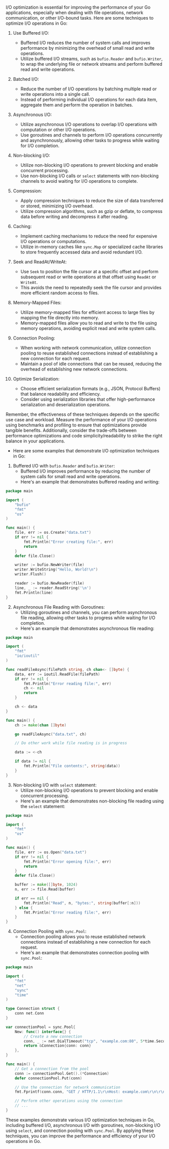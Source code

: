 I/O optimization is essential for improving the performance of your Go applications, especially when dealing with file operations, network communication, or other I/O-bound tasks. Here are some techniques to optimize I/O operations in Go:

1. Use Buffered I/O:
   - Buffered I/O reduces the number of system calls and improves performance by minimizing the overhead of small read and write operations.
   - Utilize buffered I/O streams, such as `bufio.Reader` and `bufio.Writer`, to wrap the underlying file or network streams and perform buffered read and write operations.

2. Batched I/O:
   - Reduce the number of I/O operations by batching multiple read or write operations into a single call.
   - Instead of performing individual I/O operations for each data item, aggregate them and perform the operation in batches.

3. Asynchronous I/O:
   - Utilize asynchronous I/O operations to overlap I/O operations with computation or other I/O operations.
   - Use goroutines and channels to perform I/O operations concurrently and asynchronously, allowing other tasks to progress while waiting for I/O completion.

4. Non-blocking I/O:
   - Utilize non-blocking I/O operations to prevent blocking and enable concurrent processing.
   - Use non-blocking I/O calls or `select` statements with non-blocking channels to avoid waiting for I/O operations to complete.

5. Compression:
   - Apply compression techniques to reduce the size of data transferred or stored, minimizing I/O overhead.
   - Utilize compression algorithms, such as gzip or deflate, to compress data before writing and decompress it after reading.

6. Caching:
   - Implement caching mechanisms to reduce the need for expensive I/O operations or computations.
   - Utilize in-memory caches like `sync.Map` or specialized cache libraries to store frequently accessed data and avoid redundant I/O.

7. Seek and ReadAt/WriteAt:
   - Use `Seek` to position the file cursor at a specific offset and perform subsequent read or write operations at that offset using `ReadAt` or `WriteAt`.
   - This avoids the need to repeatedly seek the file cursor and provides more efficient random access to files.

8. Memory-Mapped Files:
   - Utilize memory-mapped files for efficient access to large files by mapping the file directly into memory.
   - Memory-mapped files allow you to read and write to the file using memory operations, avoiding explicit read and write system calls.

9. Connection Pooling:
   - When working with network communication, utilize connection pooling to reuse established connections instead of establishing a new connection for each request.
   - Maintain a pool of idle connections that can be reused, reducing the overhead of establishing new network connections.

10. Optimize Serialization:
    - Choose efficient serialization formats (e.g., JSON, Protocol Buffers) that balance readability and efficiency.
    - Consider using serialization libraries that offer high-performance serialization and deserialization operations.

Remember, the effectiveness of these techniques depends on the specific use case and workload. Measure the performance of your I/O operations using benchmarks and profiling to ensure that optimizations provide tangible benefits. Additionally, consider the trade-offs between performance optimizations and code simplicity/readability to strike the right balance in your applications.

- Here are some examples that demonstrate I/O optimization techniques in Go:

1. Buffered I/O with `bufio.Reader` and `bufio.Writer`:
   - Buffered I/O improves performance by reducing the number of system calls for small read and write operations.
   - Here's an example that demonstrates buffered reading and writing:

```go
package main

import (
	"bufio"
	"fmt"
	"os"
)

func main() {
	file, err := os.Create("data.txt")
	if err != nil {
		fmt.Println("Error creating file:", err)
		return
	}
	defer file.Close()

	writer := bufio.NewWriter(file)
	writer.WriteString("Hello, World!\n")
	writer.Flush()

	reader := bufio.NewReader(file)
	line, _ := reader.ReadString('\n')
	fmt.Println(line)
}
```

2. Asynchronous File Reading with Goroutines:
   - Utilizing goroutines and channels, you can perform asynchronous file reading, allowing other tasks to progress while waiting for I/O completion.
   - Here's an example that demonstrates asynchronous file reading:

```go
package main

import (
	"fmt"
	"io/ioutil"
)

func readFileAsync(filePath string, ch chan<- []byte) {
	data, err := ioutil.ReadFile(filePath)
	if err != nil {
		fmt.Println("Error reading file:", err)
		ch <- nil
		return
	}

	ch <- data
}

func main() {
	ch := make(chan []byte)

	go readFileAsync("data.txt", ch)

	// Do other work while file reading is in progress

	data := <-ch

	if data != nil {
		fmt.Println("File contents:", string(data))
	}
}
```

3. Non-blocking I/O with `select` statement:
   - Utilize non-blocking I/O operations to prevent blocking and enable concurrent processing.
   - Here's an example that demonstrates non-blocking file reading using the `select` statement:

```go
package main

import (
	"fmt"
	"os"
)

func main() {
	file, err := os.Open("data.txt")
	if err != nil {
		fmt.Println("Error opening file:", err)
		return
	}
	defer file.Close()

	buffer := make([]byte, 1024)
	n, err := file.Read(buffer)

	if err == nil {
		fmt.Println("Read", n, "bytes:", string(buffer[:n]))
	} else {
		fmt.Println("Error reading file:", err)
	}
}
```

4. Connection Pooling with `sync.Pool`:
   - Connection pooling allows you to reuse established network connections instead of establishing a new connection for each request.
   - Here's an example that demonstrates connection pooling with `sync.Pool`:

```go
package main

import (
	"fmt"
	"net"
	"sync"
	"time"
)

type Connection struct {
	conn net.Conn
}

var connectionPool = sync.Pool{
	New: func() interface{} {
		// Create a new connection
		conn, _ := net.DialTimeout("tcp", "example.com:80", 5*time.Second)
		return &Connection{conn: conn}
	},
}

func main() {
	// Get a connection from the pool
	conn := connectionPool.Get().(*Connection)
	defer connectionPool.Put(conn)

	// Use the connection for network communication
	fmt.Fprintf(conn.conn, "GET / HTTP/1.1\r\nHost: example.com\r\n\r\n")

	// Perform other operations using the connection
	// ...
}
```

These examples demonstrate various I/O optimization techniques in Go, including buffered I/O, asynchronous I/O with goroutines, non-blocking I/O using `select`, and connection pooling with `sync.Pool`. By applying these techniques, you can improve the performance and efficiency of your I/O operations in Go.